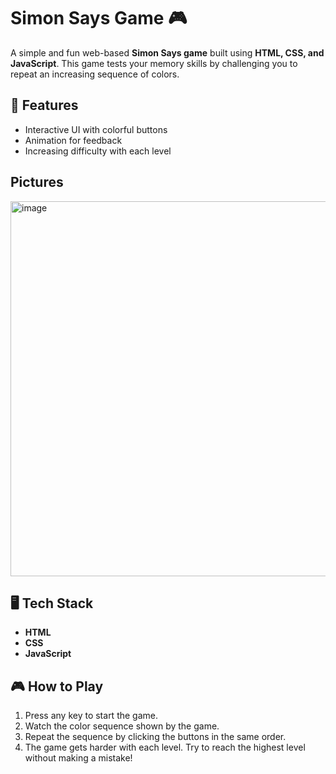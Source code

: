 # Simon Says Game 🎮

A simple and fun web-based **Simon Says game** built using **HTML, CSS, and JavaScript**. This game tests your memory skills by challenging you to repeat an increasing sequence of colors.

## 🚀 Features

- Interactive UI with colorful buttons
- Animation for feedback
- Increasing difficulty with each level

## Pictures
<img width="800" height="600" alt="image" src="https://github.com/user-attachments/assets/3ebda236-30e3-4c1e-ae95-15d67b02f625" />


## 🖥️ Tech Stack

- **HTML**
- **CSS**
- **JavaScript**

## 🎮 How to Play

1. Press any key to start the game.
2. Watch the color sequence shown by the game.
3. Repeat the sequence by clicking the buttons in the same order.
4. The game gets harder with each level. Try to reach the highest level without making a mistake!
